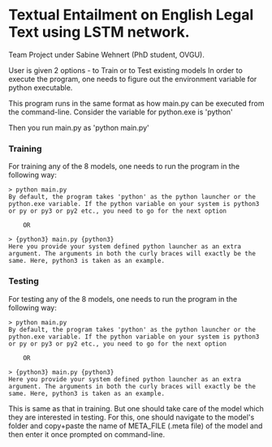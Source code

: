 # Textual Entailment on English Legal Text using LSTM network.
Team Project under Sabine Wehnert (PhD student, OVGU).

User is given 2 options - to Train or to Test existing models
In order to execute the program, one needs to figure out the environment variable for python executable. 

This program runs in the same format as how main.py can be executed from the command-line. 
Consider the variable for python.exe is 'python'

Then you run main.py as 'python main.py'

### Training

For training any of the 8 models, one needs to run the program in the following way:

    > python main.py
    By default, the program takes 'python' as the python launcher or the python.exe variable. If the python variable on your system is python3 or py or py3 or py2 etc., you need to go for the next option
    
        OR
    
    > {python3} main.py {python3}
    Here you provide your system defined python launcher as an extra argument. The arguments in both the curly braces will exactly be the same. Here, python3 is taken as an example. 
    
### Testing

For testing any of the 8 models, one needs to run the program in the following way:

    > python main.py
    By default, the program takes 'python' as the python launcher or the python.exe variable. If the python variable on your system is python3 or py or py3 or py2 etc., you need to go for the next option
    
        OR
    
    > {python3} main.py {python3}
    Here you provide your system defined python launcher as an extra argument. The arguments in both the curly braces will exactly be the same. Here, python3 is taken as an example. 
    
This is same as that in training. But one should take care of the model which they are interested in testing. For this, one should navigate to the model's folder and copy+paste the name of META_FILE (.meta file) of the model and then enter it once prompted on command-line.
 
     
